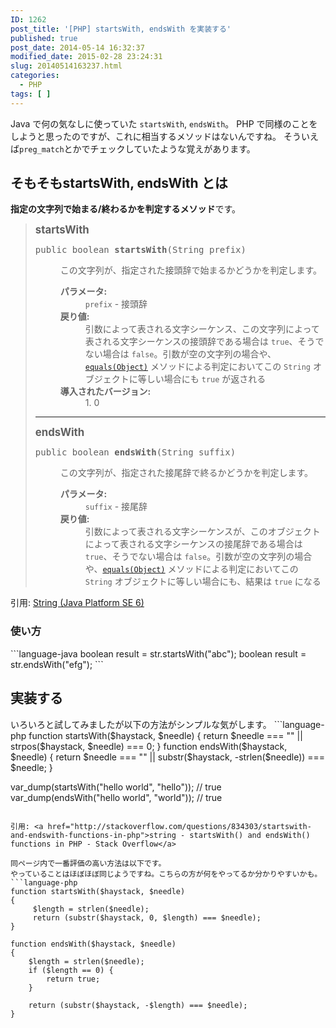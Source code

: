 ```yaml
---
ID: 1262
post_title: '[PHP] startsWith, endsWith を実装する'
published: true
post_date: 2014-05-14 16:32:37
modified_date: 2015-02-28 23:24:31
slug: 20140514163237.html
categories:
  - PHP
tags: [ ]
---
```

Java で何の気なしに使っていた <code>startsWith</code>, <code>endsWith</code>。
PHP で同様のことをしようと思ったのですが、これに相当するメソッドはないんですね。
そういえば<code>preg_match</code>とかでチェックしていたような覚えがあります。
<!--more-->
<h2>そもそもstartsWith, endsWith とは</h2>
<strong>指定の文字列で始まる/終わるかを判定するメソッド</strong>です。
<blockquote>
	<big><b>startsWith</b></big>
	<pre>public boolean <b>startsWith</b>(String prefix)</pre>
	<dl>
	<dd>この文字列が、指定された接頭辞で始まるかどうかを判定します。
	<p>
	</p></dd><dd><dl>
	</dl>
	</dd>
	<dd><dl>
	<dt><b>パラメータ:</b></dt><dd><code>prefix</code> - 接頭辞
	</dd><dt><b>戻り値:</b></dt><dd>引数によって表される文字シーケンス、この文字列によって表される文字シーケンスの接頭辞である場合は <code>true</code>、そうでない場合は <code>false</code>。引数が空の文字列の場合や、<a href="../../java/lang/String.html#equals(java.lang.Object)"><code>equals(Object)</code></a> メソッドによる判定においてこの <code>String</code> オブジェクトに等しい場合にも <code>true</code> が返される</dd><dt><b>導入されたバージョン:</b></dt>
	  <dd>1. 0</dd>
	</dl>
	</dd>
	</dl>
	<hr>
	<big><b>endsWith</b></big>
	<pre>public boolean <b>endsWith</b>(String suffix)</pre>
	<dl>
	<dd>この文字列が、指定された接尾辞で終るかどうかを判定します。
	<p>
	</p></dd><dd><dl>
	</dl>
	</dd>
	<dd><dl>
	<dt><b>パラメータ:</b></dt><dd><code>suffix</code> - 接尾辞
	</dd><dt><b>戻り値:</b></dt><dd>引数によって表される文字シーケンスが、このオブジェクトによって表される文字シーケンスの接尾辞である場合は <code>true</code>、そうでない場合は <code>false</code>。引数が空の文字列の場合や、<a href="../../java/lang/String.html#equals(java.lang.Object)"><code>equals(Object)</code></a> メソッドによる判定においてこの <code>String</code> オブジェクトに等しい場合にも、結果は <code>true</code> になる</dd></dl>
	</dd>
	</dl>
</blockquote>
引用: <a href="http://docs.oracle.com/javase/jp/6/api/java/lang/String.html">String (Java Platform SE 6)</a>

<h3>使い方</h3>
```language-java
boolean result = str.startsWith("abc");
boolean result = str.endsWith("efg");
```

<h2>実装する</h2>
いろいろと試してみましたが以下の方法がシンプルな気がします。
```language-php
function startsWith($haystack, $needle)
{
    return $needle === "" || strpos($haystack, $needle) === 0;
}
function endsWith($haystack, $needle)
{
    return $needle === "" || substr($haystack, -strlen($needle)) === $needle;
}

var_dump(startsWith("hello world", "hello")); // true
var_dump(endsWith("hello world", "world"));   // true
```

引用: <a href="http://stackoverflow.com/questions/834303/startswith-and-endswith-functions-in-php">string - startsWith() and endsWith() functions in PHP - Stack Overflow</a>

同ページ内で一番評価の高い方法は以下です。
やっていることはほぼほぼ同じようですね。こちらの方が何をやってるか分かりやすいかも。
```language-php
function startsWith($haystack, $needle)
{
     $length = strlen($needle);
     return (substr($haystack, 0, $length) === $needle);
}

function endsWith($haystack, $needle)
{
    $length = strlen($needle);
    if ($length == 0) {
        return true;
    }

    return (substr($haystack, -$length) === $needle);
}
```